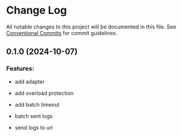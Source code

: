 # Change Log

All notable changes to this project will be documented in this file.
See [Conventional Commits](Https://conventionalcommits.org) for commit guidelines.

<!-- changelog -->

## 0.1.0 (2024-10-07)




### Features:

* add adapter

* add overload protection

* add batch timeout

* batch sent logs

* send logs to uri
